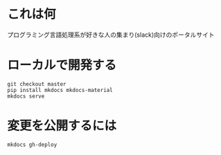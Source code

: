 # これは何

プログラミング言語処理系が好きな人の集まり(slack)向けのポータルサイト

# ローカルで開発する

```
git checkout master
pip install mkdocs mkdocs-material
mkdocs serve
```

# 変更を公開するには

```
mkdocs gh-deploy
```
